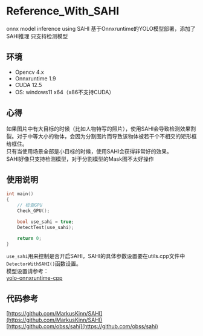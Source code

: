 # Reference_With_SAHI
onnx model inference using SAHI
基于Onnxruntime的YOLO模型部署，添加了SAHI推理
只支持检测模型

## 环境
- Opencv 4.x
- Onnxruntime 1.9
- CUDA 12.5
- OS: windows11 x64（x86不支持CUDA）

## 心得
如果图片中有大目标的时候（比如人物特写的照片），使用SAHI会导致检测效果割裂。对于中等大小的物体，会因为分割图片而导致该物体被若干个不相交的矩形框给框住。  
只有当使用场景全部是小目标的时候，使用SAHI会获得非常好的效果。  
SAHI好像只支持检测模型，对于分割模型的Mask图不太好操作

## 使用说明
```cpp
int main()
{
    // 检查GPU
    Check_GPU();

    bool use_sahi = true;
    DetectTest(use_sahi);

    return 0;
}
```  
 `use_sahi`用来控制是否开启SAHI，SAHI的具体参数设置要在utils.cpp文件中`DetectorWithSAHI()`函数设置。  
 模型设置请参考：  
 [yolo-onnxruntime-cpp](https://github.com/Bhoja1234/yolo-onnxruntime-cpp "title")

## 代码参考
[https://github.com/MarkusKinn/SAHI](https://github.com/MarkusKinn/SAHI)  
[https://github.com/obss/sahi](https://github.com/obss/sahi) 
